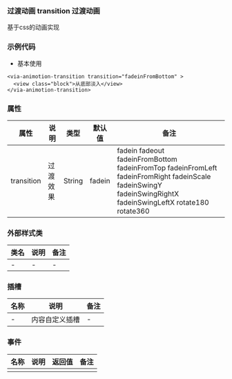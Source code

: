 ### 过渡动画 transition  过渡动画
  基于css的动画实现


### 示例代码
* 基本使用
  
```
<via-animotion-transition transition="fadeinFromBottom" >
  <view class="block">从底部淡入</view>
</via-animotion-transition>

```
 
 

### 属性
| 属性 | 说明 | 类型 | 默认值 | 备注 |
| --- | --- | --- | --- | --- |
| transition | 过渡效果 | String | fadein | fadein  fadeout fadeinFromBottom fadeinFromTop fadeinFromLeft fadeinFromRight fadeinScale fadeinSwingY fadeinSwingRightX  fadeinSwingLeftX rotate180 rotate360 |
 
 
 
 

 
 

### 外部样式类
| 类名 | 说明 | 备注 | 
| --- | --- | --- |
| - | - | - |
 

### 插槽
| 名称 | 说明 | 备注 |
| --- | --- | --- |
|  -  |  内容自定义插槽 |   - |
 


### 事件
| 名称 | 说明 | 返回值 | 备注 |
| --- | --- | --- | --- |
|  |  |  |  | |
 
  
